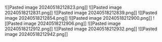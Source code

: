 ![[Pasted image 20240518212823.png]]
![[Pasted image 20240518212831.png]]
![[Pasted image 20240518212839.png]]
![[Pasted image 20240518212854.png]]
![[Pasted image 20240518212900.png]]
![[Pasted image 20240518212906.png]]
![[Pasted image 20240518212912.png]]
![[Pasted image 20240518212932.png]]
![[Pasted image 20240518212942.png]]
